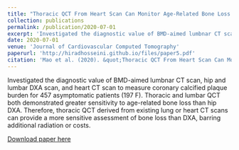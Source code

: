 ```yaml
---
title: "Thoracic QCT From Heart Scan Can Monitor Age-Related Bone Loss Sensitively: A Comparing with DXA and QCT Study"
collection: publications
permalink: /publication/2020-07-01
excerpt: 'Investigated the diagnostic value of BMD-aimed lumbnar CT scan, hip and lumbar DXA scan, and heart CT scan to measure coronary calcified plaque burden for 457 asymptomatic patients (197 F). Thoracic and lumbar QCT both demonstrated greater sensitivity to age-related bone loss than hip DXA. Therefore, thoracic QCT derived from existing lung or heart CT scans can provide a more sensitive assessment of bone loss than DXA, barring additional radiation or costs.'
date: 2020-07-01
venue: 'Journal of Cardiovascular Computed Tomography'
paperurl: 'http://hiradhosseini.github.io/files/paper5.pdf'
citation: 'Mao et al. (2020). &quot;Thoracic QCT From Heart Scan Can Monitor Age-Related Bone Loss Sensitively: A Comparing with DXA and QCT Study&quot; <i>Journal of Cardiovascular Computed Tomography</i>. 14(3).'
---
```

Investigated the diagnostic value of BMD-aimed lumbnar CT scan, hip and lumbar DXA scan, and heart CT scan to measure coronary calcified plaque burden for 457 asymptomatic patients (197 F). Thoracic and lumbar QCT both demonstrated greater sensitivity to age-related bone loss than hip DXA. Therefore, thoracic QCT derived from existing lung or heart CT scans can provide a more sensitive assessment of bone loss than DXA, barring additional radiation or costs.

[Download paper here](http://hiradhosseini.github.io/files/paper5.pdf)

